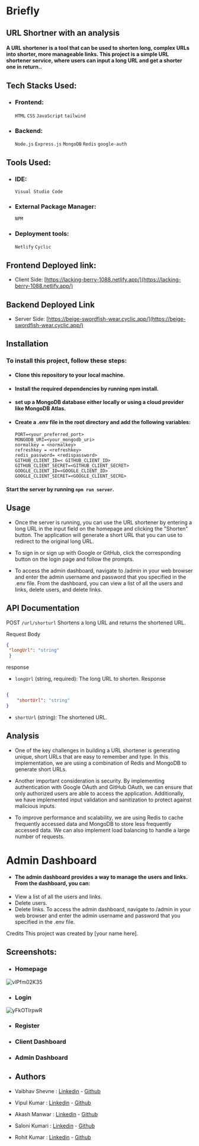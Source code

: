 # Briefly 
## URL Shortner with an analysis 

#### A URL shortener is a tool that can be used to shorten long, complex URLs into shorter, more manageable links. This project is a simple URL shortener service, where users can input a long URL and get a shorter one in return..
## Tech Stacks Used:
- ### Frontend: 
  `HTML` `CSS` `JavaScript` `tailwind`
- ### Backend: 
  `Node.js` `Express.js` `MongoDB` `Redis` `google-auth`

## Tools Used:
 - ### IDE:
    `Visual Studio Code` 
 - ### External Package Manager: 
    `NPM` 
 - ### Deployment tools:
    `Netlify` `Cyclic`

## Frontend Deployed link:
- Client Side: [https://lacking-berry-1088.netlify.app/](https://lacking-berry-1088.netlify.app/)

## Backend Deployed Link
- Server Side: [https://beige-swordfish-wear.cyclic.app/](https://beige-swordfish-wear.cyclic.app/)

## Installation
 ### To install this project, follow these steps:

- #### Clone this repository to your local machine.
- #### Install the required dependencies by running npm install.
- #### set up a MongoDB database either locally or using a cloud provider like MongoDB Atlas.
- #### Create a .env file in the root directory and add the following variables: 
      PORT=<your_preferred_port>
      MONGODB_URI=<your_mongodb_uri>
      normalkey = <normalkey>
      refreshkey = <refreshkey>
      redis_password= <redispassword>
      GITHUB_CLIENT_ID=< GITHUB_CLIENT_ID>
      GITHUB_CLIENT_SECRET=<GITHUB_CLIENT_SECRET>
      GOOGLE_CLIENT_ID=<GOOGLE_CLIENT_ID>
      GOOGLE_CLIENT_SECRET=<GOOGLE_CLIENT_SECRE>
                                               
#### Start the server by running `npm run server`.
## Usage
- Once the server is running, you can use the URL shortener by entering a long URL in the input field on the homepage and clicking the "Shorten" button. The application will generate a short URL that you can use to redirect to the original long URL.

- To sign in or sign up with Google or GitHub, click the corresponding button on the login page and follow the prompts.

- To access the admin dashboard, navigate to /admin in your web browser and enter the admin username and password that you specified in the .env file. From the dashboard, you can view a list of all the users and links, delete users, and delete links.

## API Documentation
POST ```/url/shorturl```
Shortens a long URL and returns the shortened URL.

   Request Body
   ```json
   {
    "longUrl": "string"
    }

```
response

- `longUrl` (string, required): The long URL to shorten.
Response
```json

{
    "shortUrl": "string"
}
```
- `shortUrl` (string): The shortened URL.

## Analysis
-  One of the key challenges in building a URL shortener is generating unique, short URLs that are easy to remember and type. In this implementation, we are using a combination of Redis and MongoDB to generate short URLs.

- Another important consideration is security. By implementing authentication with Google OAuth and GitHub OAuth, we can ensure that only authorized users are able to access the application. Additionally, we have implemented input validation and sanitization to protect against malicious inputs.

- To improve performance and scalability, we are using Redis to cache frequently accessed data and MongoDB to store less frequently accessed data. We can also implement load balancing to handle a large number of requests.

# Admin Dashboard
- #### The admin dashboard provides a way to manage the users and links. From the dashboard, you can:
- View a list of all the users and links.
- Delete users.
- Delete links.
To access the admin dashboard, navigate to /admin in your web browser and enter the admin username and password that you specified in the .env file.

Credits
This project was created by [your name here].



## Screenshots:
- ### Homepage
<img src="https://imagetolink.com/ib/vlPfm02K35.png" alt="vlPfm02K35"/>

- ### Login
<img src="https://imagetolink.com/ib/yFkOTIrpwR.png" alt="yFkOTIrpwR"/>
  
- ### Register

- ### Client Dashboard

- ### Admin Dashboard

- ## Authors

- Vaibhav Shevne :  [Linkedin](https://www.linkedin.com/in/vaibhav-shevne-1b1935170/) - [Github](https://github.com/vaibhzz101/)
- Vipul Kumar :  [Linkedin](https://www.linkedin.com/in/vipul-kumar-931a021b8) - [Github](https://github.com/vaibhzz101/)
- Akash Manwar :  [Linkedin](https://www.linkedin.com/in/akash-manwar-574277248/) - [Github](https://github.com/AkashManwar2506)
- Saloni Kumari :  [Linkedin](https://www.linkedin.com/in/saloni0021/) - [Github](https://github.com/Saloni0282)
- Rohit Kumar :  [Linkedin](https://www.linkedin.com/in/rohit-kumar824/) - [Github](https://github.com/rohitsingh1816/)


